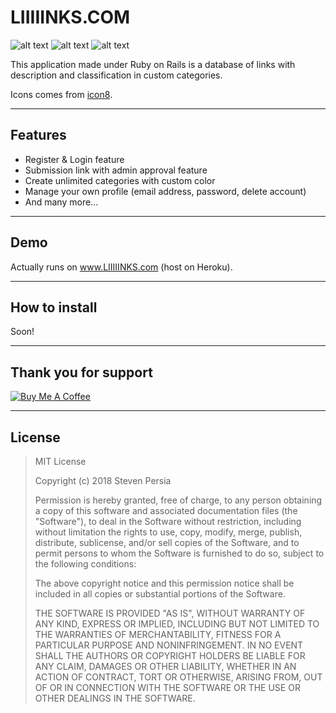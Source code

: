 # LIIIIINKS.COM
![alt text](https://forthebadge.com/images/badges/made-with-ruby.svg "Made with Ruby")
![alt text](https://forthebadge.com/images/badges/certified-elijah-wood.svg "Certified by Elija Wood")
![alt text](https://forthebadge.com/images/badges/built-with-love.svg "Built with <3")

This application made under Ruby on Rails is a database of links with description and classification in custom categories.

Icons comes from [icon8](https://icons8.com/).

---

## Features
- Register & Login feature
- Submission link with admin approval feature
- Create unlimited categories with custom color
- Manage your own profile (email address, password, delete account)
- And many more...

---

## Demo
Actually runs on www.LIIIIINKS.com (host on Heroku).

---

## How to install
Soon!

---

## Thank you for support
<a href="https://www.buymeacoffee.com/stevenpersia" target="_blank"><img src="https://www.buymeacoffee.com/assets/img/custom_images/orange_img.png" alt="Buy Me A Coffee" style="height: auto !important;width: auto !important;" ></a>

---

## License

> MIT License
> 
> Copyright (c) 2018 Steven Persia
> 
> Permission is hereby granted, free of charge, to any person obtaining a copy
> of this software and associated documentation files (the "Software"), to deal
> in the Software without restriction, including without limitation the rights
> to use, copy, modify, merge, publish, distribute, sublicense, and/or sell
> copies of the Software, and to permit persons to whom the Software is
> furnished to do so, subject to the following conditions:
> 
> The above copyright notice and this permission notice shall be included in all
> copies or substantial portions of the Software.
> 
> THE SOFTWARE IS PROVIDED "AS IS", WITHOUT WARRANTY OF ANY KIND, EXPRESS OR
> IMPLIED, INCLUDING BUT NOT LIMITED TO THE WARRANTIES OF MERCHANTABILITY,
> FITNESS FOR A PARTICULAR PURPOSE AND NONINFRINGEMENT. IN NO EVENT SHALL THE
> AUTHORS OR COPYRIGHT HOLDERS BE LIABLE FOR ANY CLAIM, DAMAGES OR OTHER
> LIABILITY, WHETHER IN AN ACTION OF CONTRACT, TORT OR OTHERWISE, ARISING FROM,
> OUT OF OR IN CONNECTION WITH THE SOFTWARE OR THE USE OR OTHER DEALINGS IN THE
> SOFTWARE.
